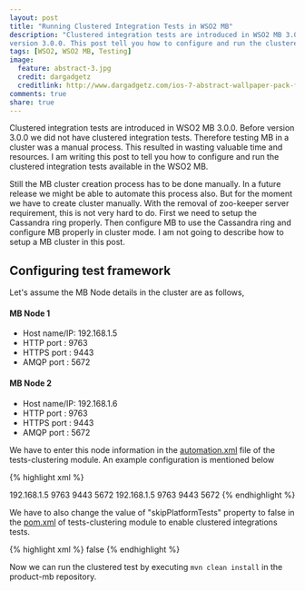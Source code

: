 ```yaml
---
layout: post
title: "Running Clustered Integration Tests in WSO2 MB"
description: "Clustered integration tests are introduced in WSO2 MB 3.0.0. Before
version 3.0.0. This post tell you how to configure and run the clustered integration tests available in the WSO2 MB."
tags: [WSO2, WSO2 MB, Testing]
image:
  feature: abstract-3.jpg
  credit: dargadgetz
  creditlink: http://www.dargadgetz.com/ios-7-abstract-wallpaper-pack-for-iphone-5-and-ipod-touch-retina/
comments: true
share: true
---
```


Clustered integration tests are introduced in WSO2 MB 3.0.0. Before
version 3.0.0 we did not have clustered integration tests. Therefore
testing MB in a cluster was a manual process. This resulted in wasting
valuable time and resources.  I am writing this post to tell you how
to configure and run the clustered integration tests available in the
WSO2 MB.

Still the MB cluster creation process has to be done manually. In a
future release we might be able to automate this process also. But for
the moment we have to create cluster manually. With the removal of
zoo-keeper server requirement, this is not very hard to do. First we
need to setup the Cassandra ring properly. Then configure MB to use
the Cassandra ring and configure MB properly in cluster mode. I am not
going to describe how to setup a MB cluster in this post.

## Configuring test framework
Let's assume the MB Node details in the cluster are as follows,

#### MB Node 1
* Host name/IP: 192.168.1.5
* HTTP port   : 9763
* HTTPS port  : 9443
* AMQP port   : 5672

#### MB Node 2
* Host name/IP: 192.168.1.6
* HTTP port   : 9763
* HTTPS port  : 9443
* AMQP port   : 5672


We have to enter this node information in the [automation.xml](https://github.com/wso2-dev/product-mb/blob/master/modules/integration/tests-platform/tests-clustering/src/test/resources/automation.xml) file of
the tests-clustering module. An example configuration is mentioned
below

{% highlight xml %}
<!--
    This section will initiate the initial deployment of the platform required by
    the test suites.
-->
<platform>
  <!--
      cluster instance details to be used to platform test execution
  -->
  <productGroup name="MB_Cluster" clusteringEnabled="false" default="true">
    <instance name="mb002" type="standalone" nonBlockingTransportEnabled="false">
      <hosts>
        <host type="default">192.168.1.5</host>
      </hosts>
      <ports>
        <port type="http">9763</port>
        <port type="https">9443</port>
        <port type="qpid">5672</port>
      </ports>
      <properties>
      </properties>
    </instance>
    <instance name="mb003" type="standalone" nonBlockingTransportEnabled="false">
      <hosts>
        <host type="default">192.168.1.5</host>
      </hosts>
      <ports>
        <port type="http">9763</port>
        <port type="https">9443</port>
        <port type="qpid">5672</port>
      </ports>
      <properties>
      </properties>
    </instance>
  </productGroup>
</platform>
{% endhighlight %}


We have to also change the value of "skipPlatformTests" property to
false in the
[pom.xml](https://github.com/wso2-dev/product-mb/blob/master/modules/integration/tests-platform/tests-clustering/pom.xml)
of tests-clustering module to enable clustered integrations tests.

{% highlight xml %}
<properties>
  <skipPlatformTests>false</skipPlatformTests>
</properties>
{% endhighlight %}

Now we can run the clustered test by executing `mvn clean install` in the
product-mb repository.
